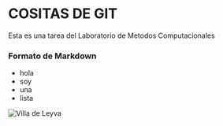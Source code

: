 # COSITAS DE GIT
Esta es una tarea del Laboratorio de Metodos Computacionales

### Formato de Markdown

* hola
* soy
* una
* lista



![Villa de Leyva](https://es.wikipedia.org/wiki/Villa_de_Leyva#/media/Archivo:Villadeleyva04.jpg)
